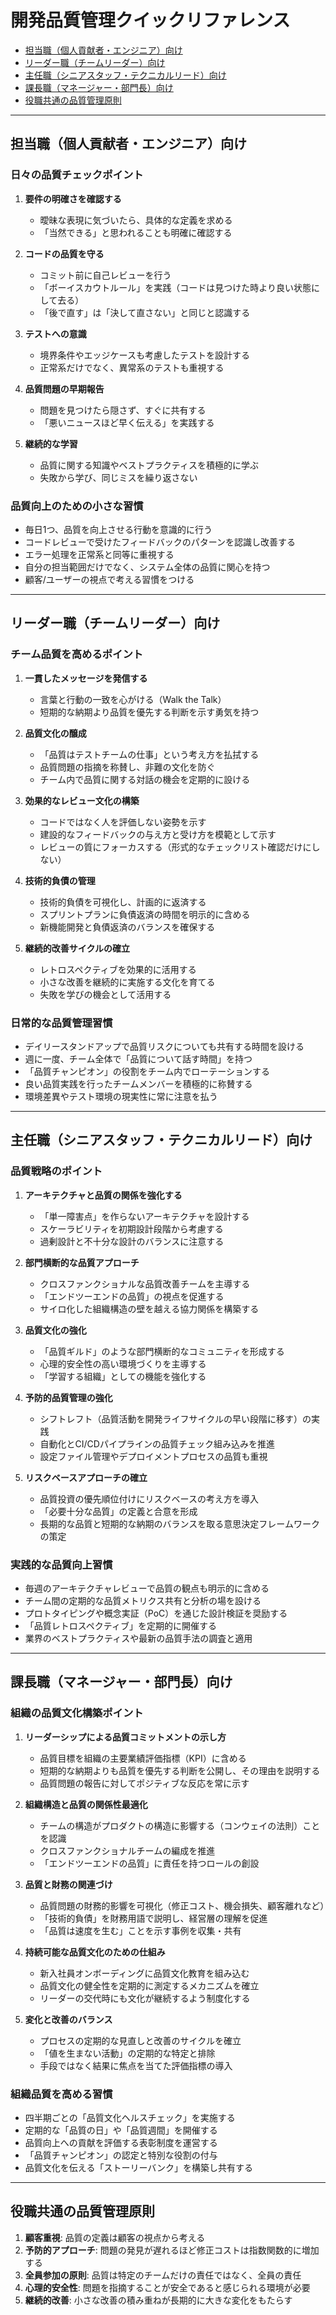 # 開発品質管理クイックリファレンス

* [担当職（個人貢献者・エンジニア）向け](##担当職（個人貢献者・エンジニア）向け)
* [リーダー職（チームリーダー）向け](##リーダー職（チームリーダー）向け)
* [主任職（シニアスタッフ・テクニカルリード）向け](##主任職（シニアスタッフ・テクニカルリード）向け)
* [課長職（マネージャー・部門長）向け](##課長職（マネージャー・部門長）向け)
* [役職共通の品質管理原則](##役職共通の品質管理原則)
---
## 担当職（個人貢献者・エンジニア）向け

### 日々の品質チェックポイント

1. **要件の明確さを確認する**
    
    - 曖昧な表現に気づいたら、具体的な定義を求める
    - 「当然できる」と思われることも明確に確認する
2. **コードの品質を守る**
    
    - コミット前に自己レビューを行う
    - 「ボーイスカウトルール」を実践（コードは見つけた時より良い状態にして去る）
    - 「後で直す」は「決して直さない」と同じと認識する
3. **テストへの意識**
    
    - 境界条件やエッジケースも考慮したテストを設計する
    - 正常系だけでなく、異常系のテストも重視する
4. **品質問題の早期報告**
    
    - 問題を見つけたら隠さず、すぐに共有する
    - 「悪いニュースほど早く伝える」を実践する
5. **継続的な学習**
    
    - 品質に関する知識やベストプラクティスを積極的に学ぶ
    - 失敗から学び、同じミスを繰り返さない

### 品質向上のための小さな習慣

- 毎日1つ、品質を向上させる行動を意識的に行う
- コードレビューで受けたフィードバックのパターンを認識し改善する
- エラー処理を正常系と同等に重視する
- 自分の担当範囲だけでなく、システム全体の品質に関心を持つ
- 顧客/ユーザーの視点で考える習慣をつける

---
## リーダー職（チームリーダー）向け

### チーム品質を高めるポイント

1. **一貫したメッセージを発信する**
    
    - 言葉と行動の一致を心がける（Walk the Talk）
    - 短期的な納期より品質を優先する判断を示す勇気を持つ
2. **品質文化の醸成**
    
    - 「品質はテストチームの仕事」という考え方を払拭する
    - 品質問題の指摘を称賛し、非難の文化を防ぐ
    - チーム内で品質に関する対話の機会を定期的に設ける
3. **効果的なレビュー文化の構築**
    
    - コードではなく人を評価しない姿勢を示す
    - 建設的なフィードバックの与え方と受け方を模範として示す
    - レビューの質にフォーカスする（形式的なチェックリスト確認だけにしない）
4. **技術的負債の管理**
    
    - 技術的負債を可視化し、計画的に返済する
    - スプリントプランに負債返済の時間を明示的に含める
    - 新機能開発と負債返済のバランスを確保する
5. **継続的改善サイクルの確立**
    
    - レトロスペクティブを効果的に活用する
    - 小さな改善を継続的に実施する文化を育てる
    - 失敗を学びの機会として活用する

### 日常的な品質管理習慣

- デイリースタンドアップで品質リスクについても共有する時間を設ける
- 週に一度、チーム全体で「品質について話す時間」を持つ
- 「品質チャンピオン」の役割をチーム内でローテーションする
- 良い品質実践を行ったチームメンバーを積極的に称賛する
- 環境差異やテスト環境の現実性に常に注意を払う

---
## 主任職（シニアスタッフ・テクニカルリード）向け

### 品質戦略のポイント

1. **アーキテクチャと品質の関係を強化する**
    
    - 「単一障害点」を作らないアーキテクチャを設計する
    - スケーラビリティを初期設計段階から考慮する
    - 過剰設計と不十分な設計のバランスに注意する
2. **部門横断的な品質アプローチ**
    
    - クロスファンクショナルな品質改善チームを主導する
    - 「エンドツーエンドの品質」の視点を促進する
    - サイロ化した組織構造の壁を越える協力関係を構築する
3. **品質文化の強化**
    
    - 「品質ギルド」のような部門横断的なコミュニティを形成する
    - 心理的安全性の高い環境づくりを主導する
    - 「学習する組織」としての機能を強化する
4. **予防的品質管理の強化**
    
    - シフトレフト（品質活動を開発ライフサイクルの早い段階に移す）の実践
    - 自動化とCI/CDパイプラインの品質チェック組み込みを推進
    - 設定ファイル管理やデプロイメントプロセスの品質も重視
5. **リスクベースアプローチの確立**
    
    - 品質投資の優先順位付けにリスクベースの考え方を導入
    - 「必要十分な品質」の定義と合意を形成
    - 長期的な品質と短期的な納期のバランスを取る意思決定フレームワークの策定

### 実践的な品質向上習慣

- 毎週のアーキテクチャレビューで品質の観点も明示的に含める
- チーム間の定期的な品質メトリクス共有と分析の場を設ける
- プロトタイピングや概念実証（PoC）を通じた設計検証を奨励する
- 「品質レトロスペクティブ」を定期的に開催する
- 業界のベストプラクティスや最新の品質手法の調査と適用

---
## 課長職（マネージャー・部門長）向け

### 組織の品質文化構築ポイント

1. **リーダーシップによる品質コミットメントの示し方**
    
    - 品質目標を組織の主要業績評価指標（KPI）に含める
    - 短期的な納期よりも品質を優先する判断を公開し、その理由を説明する
    - 品質問題の報告に対してポジティブな反応を常に示す
2. **組織構造と品質の関係性最適化**
    
    - チームの構造がプロダクトの構造に影響する（コンウェイの法則）ことを認識
    - クロスファンクショナルチームの編成を推進
    - 「エンドツーエンドの品質」に責任を持つロールの創設
3. **品質と財務の関連づけ**
    
    - 品質問題の財務的影響を可視化（修正コスト、機会損失、顧客離れなど）
    - 「技術的負債」を財務用語で説明し、経営層の理解を促進
    - 「品質は速度を生む」ことを示す事例を収集・共有
4. **持続可能な品質文化のための仕組み**
    
    - 新入社員オンボーディングに品質文化教育を組み込む
    - 品質文化の健全性を定期的に測定するメカニズムを確立
    - リーダーの交代時にも文化が継続するよう制度化する
5. **変化と改善のバランス**
    
    - プロセスの定期的な見直しと改善のサイクルを確立
    - 「値を生まない活動」の定期的な特定と排除
    - 手段ではなく結果に焦点を当てた評価指標の導入

### 組織品質を高める習慣

- 四半期ごとの「品質文化ヘルスチェック」を実施する
- 定期的な「品質の日」や「品質週間」を開催する
- 品質向上への貢献を評価する表彰制度を運営する
- 「品質チャンピオン」の認定と特別な役割の付与
- 品質文化を伝える「ストーリーバンク」を構築し共有する

---

## 役職共通の品質管理原則

1. **顧客重視**: 品質の定義は顧客の視点から考える
2. **予防的アプローチ**: 問題の発見が遅れるほど修正コストは指数関数的に増加する
3. **全員参加の原則**: 品質は特定のチームだけの責任ではなく、全員の責任
4. **心理的安全性**: 問題を指摘することが安全であると感じられる環境が必要
5. **継続的改善**: 小さな改善の積み重ねが長期的に大きな変化をもたらす